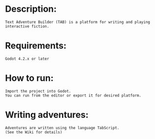 # Description:
	Text Adventure Builder (TAB) is a platform for writing and playing interactive fiction.

# Requirements:
	Godot 4.2.x or later

# How to run:
	Import the project into Godot.
	You can run from the editor or export it for desired platform.

# Writing adventures:
	Adventures are written using the language TabScript.
 	(See the Wiki for details)
